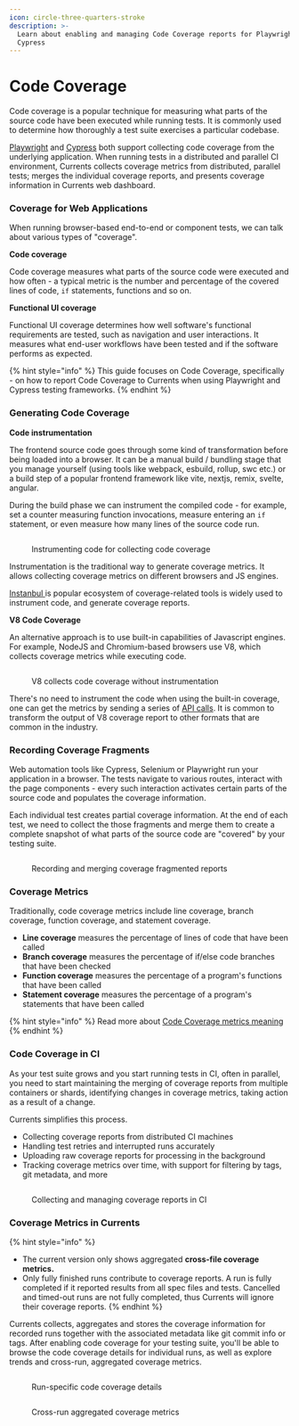 ```yaml
---
icon: circle-three-quarters-stroke
description: >-
  Learn about enabling and managing Code Coverage reports for Playwright and
  Cypress
---
```


# Code Coverage

Code coverage is a popular technique for measuring what parts of the source code have been executed while running tests. It is commonly used to determine how thoroughly a test suite exercises a particular codebase.

[Playwright](https://playwright.dev/docs/api/class-coverage) and [Cypress](https://docs.cypress.io/guides/tooling/code-coverage) both support collecting code coverage from the underlying application. When running tests in a distributed and parallel CI environment, Currents collects coverage metrics from distributed, parallel tests; merges the individual coverage reports, and presents coverage information in Currents web dashboard.

### Coverage for Web Applications

When running browser-based end-to-end or component tests, we can talk about various types of "coverage".

**Code coverage**

Code coverage measures what parts of the source code were executed and how often - a typical metric is the number and percentage of the covered lines of code, `if` statements, functions and so on.

**Functional UI coverage**

Functional UI coverage determines how well software's functional requirements are tested, such as navigation and user interactions. It measures what end-user workflows have been tested and if the software performs as expected.

{% hint style="info" %}
This guide focuses on Code Coverage, specifically - on how to report Code Coverage to Currents when using Playwright and Cypress testing frameworks.
{% endhint %}

### Generating Code Coverage

**Code instrumentation**

The frontend source code goes through some kind of transformation before being loaded into a browser. It can be a manual build / bundling stage that you manage yourself (using tools like webpack, esbuild, rollup, swc etc.) or a build step of a popular frontend framework like vite, nextjs, remix, svelte, angular.

During the build phase we can instrument the compiled code - for example, set a counter measuring function invocations, measure entering an `if` statement, or even measure how many lines of the source code run.&#x20;

<figure><img src="../.gitbook/assets/coverage-instrumentation@2x (1).png" alt=""><figcaption><p>Instrumenting code for collecting code coverage</p></figcaption></figure>

Instrumentation is the traditional way to generate coverage metrics. It allows collecting coverage metrics on different browsers and JS engines.

[Instanbul ](https://istanbul.js.org/)is popular ecosystem of coverage-related tools is widely used to instrument code, and generate coverage reports.

**V8 Code Coverage**

An alternative approach is to use built-in capabilities of Javascript engines. For example, NodeJS and Chromium-based browsers use V8, which collects coverage metrics while executing code.



<figure><img src="../.gitbook/assets/coverage-v8@2x (3).png" alt=""><figcaption><p>V8 collects code coverage without instrumentation</p></figcaption></figure>

There's no need to instrument the code when using the built-in coverage, one can get the metrics by sending a series of [API calls](https://chromedevtools.github.io/devtools-protocol/tot/Profiler/#method-startPreciseCoverage). It is common to transform the output of V8 coverage report to other formats that are common in the industry.

### Recording Coverage Fragments

Web automation tools like Cypress, Selenium or Playwright run your application in a browser. The tests navigate to various routes, interact with the page components - every such interaction activates certain parts of the source code and populates the coverage information.

Each individual test creates partial coverage information. At the end of each test, we need to collect the those fragments and merge them to create a complete snapshot of what parts of the source code are "covered" by your testing suite.



<figure><img src="../.gitbook/assets/coverage-recording (4).png" alt=""><figcaption><p>Recording and merging coverage fragmented reports </p></figcaption></figure>

### Coverage Metrics

Traditionally, code coverage metrics include line coverage, branch coverage, function coverage, and statement coverage.

* **Line coverage** measures the percentage of lines of code that have been called
* **Branch coverage** measures the percentage of if/else code branches that have been checked
* **Function coverage** measures the percentage of a program's functions that have been called
* **Statement coverage** measures the percentage of a program's statements that have been called

{% hint style="info" %}
Read more about [Code Coverage metrics meaning](https://en.wikipedia.org/wiki/Code_coverage)
{% endhint %}

### Code Coverage in CI

As your test suite grows and you start running tests in CI, often in parallel, you need to start maintaining the merging of coverage reports from multiple containers or shards, identifying changes in coverage metrics, taking action as a result of a change.

Currents simplifies this process.

* Collecting coverage reports from distributed CI machines
* Handling test retries and interrupted runs accurately
* Uploading raw coverage reports for processing in the background
* Tracking coverage metrics over time, with support for filtering by tags, git metadata, and more

<figure><img src="../.gitbook/assets/currents-2024-11-26-16.15.14@2x.png" alt=""><figcaption><p>Collecting and managing coverage reports in CI</p></figcaption></figure>

### Coverage Metrics in Currents

{% hint style="info" %}
* The current version only shows aggregated **cross-file coverage metrics.**
* Only fully finished runs contribute to coverage reports. A run is fully completed if it reported results from all spec files and tests. Cancelled and timed-out runs are not fully completed, thus Currents will ignore their coverage reports.
{% endhint %}

Currents collects, aggregates and stores the coverage information for recorded runs together with the associated metadata like git commit info or tags. After enabling code coverage for your testing suite, you'll be able to browse the code coverage details for individual runs, as well as explore trends and cross-run, aggregated coverage metrics.

<figure><img src="../.gitbook/assets/currents-2024-11-26-17.13.56@2x.png" alt=""><figcaption><p>Run-specific code coverage details</p></figcaption></figure>

<figure><img src="../.gitbook/assets/currents-2024-11-26-16.19.43@2x.png" alt=""><figcaption><p>Cross-run aggregated coverage metrics</p></figcaption></figure>
